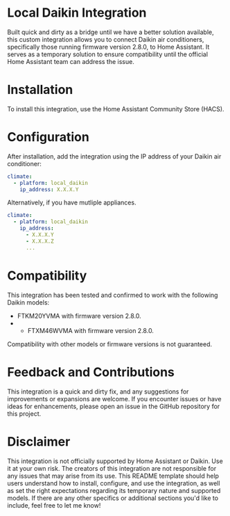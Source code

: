 # Local Daikin Integration
Built quick and dirty as a bridge until we have a better solution available, this custom integration allows you to connect Daikin air conditioners, specifically those running firmware version 2.8.0, to Home Assistant. It serves as a temporary solution to ensure compatibility until the official Home Assistant team can address the issue.

# Installation
To install this integration, use the Home Assistant Community Store (HACS).

# Configuration
After installation, add the integration using the IP address of your Daikin air conditioner:

```yaml
climate:
  - platform: local_daikin
    ip_address: X.X.X.Y
```

Alternatively, if you have mutliple appliances.

```yaml
climate:
  - platform: local_daikin
    ip_address:
      - X.X.X.Y
      - X.X.X.Z
      ...
```

# Compatibility
This integration has been tested and confirmed to work with the following Daikin models:
  - FTKM20YVMA with firmware version 2.8.0.
  -   - FTXM46WVMA with firmware version 2.8.0.

Compatibility with other models or firmware versions is not guaranteed.

# Feedback and Contributions
This integration is a quick and dirty fix, and any suggestions for improvements or expansions are welcome. If you encounter issues or have ideas for enhancements, please open an issue in the GitHub repository for this project.

# Disclaimer
This integration is not officially supported by Home Assistant or Daikin. Use it at your own risk. The creators of this integration are not responsible for any issues that may arise from its use.
This README template should help users understand how to install, configure, and use the integration, as well as set the right expectations regarding its temporary nature and supported models. If there are any other specifics or additional sections you'd like to include, feel free to let me know!
